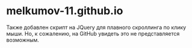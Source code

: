 # melkumov-11.github.io
Также добавлен скрипт на JQuery для плавного скроллинга по клику мыши.
Но, к сожалению, на GitHub увидеть это не представляется возможным.
